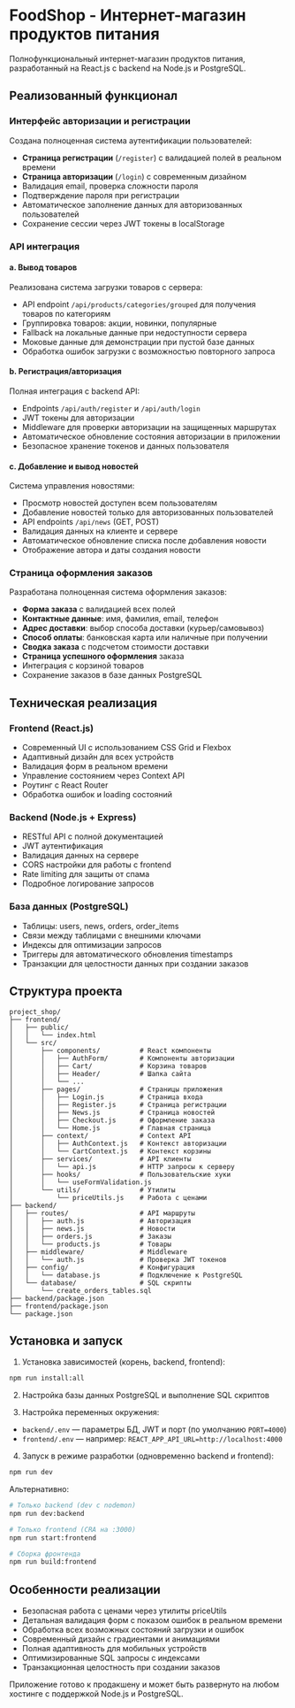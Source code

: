 # FoodShop - Интернет-магазин продуктов питания

Полнофункциональный интернет-магазин продуктов питания, разработанный на React.js с backend на Node.js и PostgreSQL.

## Реализованный функционал

### Интерфейс авторизации и регистрации

Создана полноценная система аутентификации пользователей:

- **Страница регистрации** (`/register`) с валидацией полей в реальном времени
- **Страница авторизации** (`/login`) с современным дизайном
- Валидация email, проверка сложности пароля
- Подтверждение пароля при регистрации
- Автоматическое заполнение данных для авторизованных пользователей
- Сохранение сессии через JWT токены в localStorage

### API интеграция

#### a. Вывод товаров

Реализована система загрузки товаров с сервера:

- API endpoint `/api/products/categories/grouped` для получения товаров по категориям
- Группировка товаров: акции, новинки, популярные
- Fallback на локальные данные при недоступности сервера
- Моковые данные для демонстрации при пустой базе данных
- Обработка ошибок загрузки с возможностью повторного запроса

#### b. Регистрация/авторизация

Полная интеграция с backend API:

- Endpoints `/api/auth/register` и `/api/auth/login`
- JWT токены для авторизации
- Middleware для проверки авторизации на защищенных маршрутах
- Автоматическое обновление состояния авторизации в приложении
- Безопасное хранение токенов и данных пользователя

#### c. Добавление и вывод новостей

Система управления новостями:

- Просмотр новостей доступен всем пользователям
- Добавление новостей только для авторизованных пользователей
- API endpoints `/api/news` (GET, POST)
- Валидация данных на клиенте и сервере
- Автоматическое обновление списка после добавления новости
- Отображение автора и даты создания новости

### Страница оформления заказов

Разработана полноценная система оформления заказов:

- **Форма заказа** с валидацией всех полей
- **Контактные данные**: имя, фамилия, email, телефон
- **Адрес доставки**: выбор способа доставки (курьер/самовывоз)
- **Способ оплаты**: банковская карта или наличные при получении
- **Сводка заказа** с подсчетом стоимости доставки
- **Страница успешного оформления** заказа
- Интеграция с корзиной товаров
- Сохранение заказов в базе данных PostgreSQL

## Техническая реализация

### Frontend (React.js)

- Современный UI с использованием CSS Grid и Flexbox
- Адаптивный дизайн для всех устройств
- Валидация форм в реальном времени
- Управление состоянием через Context API
- Роутинг с React Router
- Обработка ошибок и loading состояний

### Backend (Node.js + Express)

- RESTful API с полной документацией
- JWT аутентификация
- Валидация данных на сервере
- CORS настройки для работы с frontend
- Rate limiting для защиты от спама
- Подробное логирование запросов

### База данных (PostgreSQL)

- Таблицы: users, news, orders, order_items
- Связи между таблицами с внешними ключами
- Индексы для оптимизации запросов
- Триггеры для автоматического обновления timestamps
- Транзакции для целостности данных при создании заказов

## Структура проекта

```
project_shop/
├── frontend/
│   ├── public/
│   │   └── index.html
│   └── src/
│       ├── components/          # React компоненты
│       │   ├── AuthForm/        # Компоненты авторизации
│       │   ├── Cart/            # Корзина товаров
│       │   ├── Header/          # Шапка сайта
│       │   └── ...
│       ├── pages/               # Страницы приложения
│       │   ├── Login.js         # Страница входа
│       │   ├── Register.js      # Страница регистрации
│       │   ├── News.js          # Страница новостей
│       │   ├── Checkout.js      # Оформление заказа
│       │   └── Home.js          # Главная страница
│       ├── context/             # Context API
│       │   ├── AuthContext.js   # Контекст авторизации
│       │   └── CartContext.js   # Контекст корзины
│       ├── services/            # API клиенты
│       │   └── api.js           # HTTP запросы к серверу
│       ├── hooks/               # Пользовательские хуки
│       │   └── useFormValidation.js
│       └── utils/               # Утилиты
│           └── priceUtils.js    # Работа с ценами
├── backend/
│   ├── routes/                  # API маршруты
│   │   ├── auth.js              # Авторизация
│   │   ├── news.js              # Новости
│   │   ├── orders.js            # Заказы
│   │   └── products.js          # Товары
│   ├── middleware/              # Middleware
│   │   └── auth.js              # Проверка JWT токенов
│   ├── config/                  # Конфигурация
│   │   └── database.js          # Подключение к PostgreSQL
│   └── database/                # SQL скрипты
│       └── create_orders_tables.sql
├── backend/package.json
├── frontend/package.json
└── package.json
```

## Установка и запуск

1. Установка зависимостей (корень, backend, frontend):
```bash
npm run install:all
```

2. Настройка базы данных PostgreSQL и выполнение SQL скриптов

3. Настройка переменных окружения:
- `backend/.env` — параметры БД, JWT и порт (по умолчанию `PORT=4000`)
- `frontend/.env` — например: `REACT_APP_API_URL=http://localhost:4000`

4. Запуск в режиме разработки (одновременно backend и frontend):
```bash
npm run dev
```

Альтернативно:
```bash
# Только backend (dev с nodemon)
npm run dev:backend

# Только frontend (CRA на :3000)
npm run start:frontend

# Сборка фронтенда
npm run build:frontend
```

## Особенности реализации

- Безопасная работа с ценами через утилиты priceUtils
- Детальная валидация форм с показом ошибок в реальном времени
- Обработка всех возможных состояний загрузки и ошибок
- Современный дизайн с градиентами и анимациями
- Полная адаптивность для мобильных устройств
- Оптимизированные SQL запросы с индексами
- Транзакционная целостность при создании заказов

Приложение готово к продакшену и может быть развернуто на любом хостинге с поддержкой Node.js и PostgreSQL.
